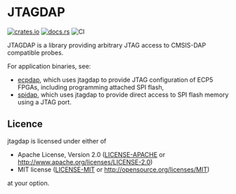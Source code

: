 # JTAGDAP

[![crates.io](https://img.shields.io/crates/v/jtagdap.svg)](https://crates.io/crates/jtagdap)
[![docs.rs](https://docs.rs/jtagdap/badge.svg)](https://docs.rs/jtagdap)
![CI](https://github.com/adamgreig/jtagdap/workflows/CI/badge.svg)

JTAGDAP is a library providing arbitrary JTAG access to CMSIS-DAP compatible
probes.

For application binaries, see:

* [ecpdap](https://github.com/adamgreig/ecpdap), which uses jtagdap to provide
  JTAG configuration of ECP5 FPGAs, including programming attached SPI flash,
* [spidap](https://github.com/adamgreig/spidap), which uses jtagdap to provide
  direct access to SPI flash memory using a JTAG port.

## Licence

jtagdap is licensed under either of

* Apache License, Version 2.0 ([LICENSE-APACHE](LICENSE-APACHE) or
  http://www.apache.org/licenses/LICENSE-2.0)
* MIT license ([LICENSE-MIT](LICENSE-MIT) or http://opensource.org/licenses/MIT)

at your option.
